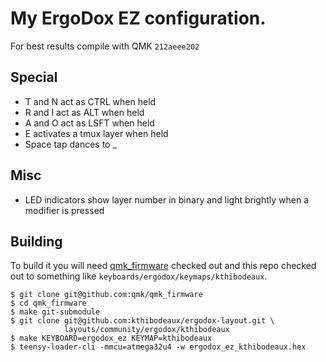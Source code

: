 # My ErgoDox EZ configuration.

For best results compile with QMK `212aeee202`

## Special
* T and N act as CTRL when held
* R and I act as ALT when held
* A and O act as LSFT when held
* E activates a tmux layer when held
* Space tap dances to _

## Misc
* LED indicators show layer number in binary and light brightly when a modifier
  is pressed

## Building

To build it you will need [qmk_firmware][qmk] checked out and this repo checked
out to something like `keyboards/ergodox/keymaps/kthibodeaux`.

 [qmk]: https://github.com/jackhumbert/qmk_firmware

```
$ git clone git@github.com:qmk/qmk_firmware
$ cd qmk_firmware
$ make git-submodule
$ git clone git@github.com:kthibodeaux/ergodox-layout.git \
            layouts/community/ergodox/kthibodeaux
$ make KEYBOARD=ergodox_ez KEYMAP=kthibodeaux
$ teensy-loader-cli -mmcu=atmega32u4 -w ergodox_ez_kthibodeaux.hex
```
